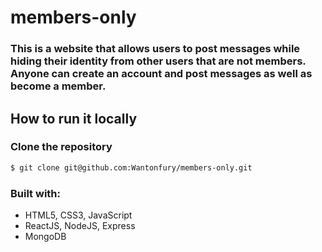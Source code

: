 # members-only

### This is a website that allows users to post messages while hiding their identity from other users that are not members. Anyone can create an account and post messages as well as become a member.

## How to run it locally

### Clone the repository
```bash
$ git clone git@github.com:Wantonfury/members-only.git
```

### Built with:
- HTML5, CSS3, JavaScript
- ReactJS, NodeJS, Express
- MongoDB